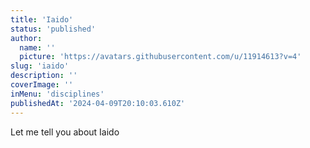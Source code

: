```yaml
---
title: 'Iaido'
status: 'published'
author:
  name: ''
  picture: 'https://avatars.githubusercontent.com/u/11914613?v=4'
slug: 'iaido'
description: ''
coverImage: ''
inMenu: 'disciplines'
publishedAt: '2024-04-09T20:10:03.610Z'
---
```


Let me tell you about Iaido